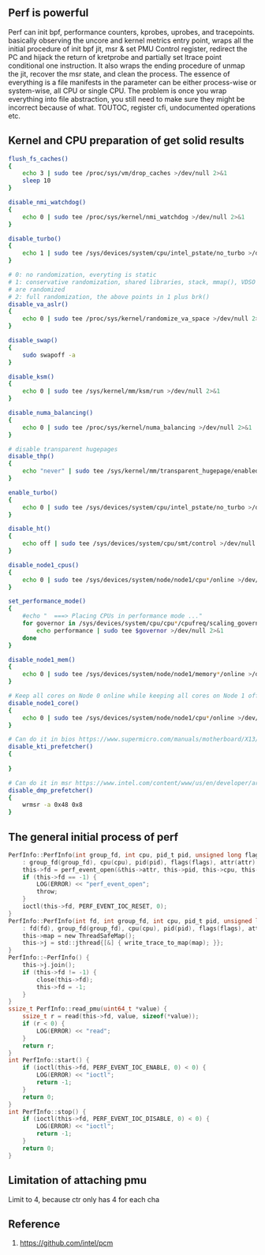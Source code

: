 ## Perf is powerful
Perf can init bpf, performance counters, kprobes, uprobes, and tracepoints. basically observing the uncore and kernel metrics entry point, wraps all the initial procedure of init bpf jit, msr & set PMU Control register, redirect the PC and hijack the return of kretprobe and partially set ltrace point conditional one instruction. It also wraps the ending procedure of unmap the jit, recover the msr state, and clean the process. The essence of everything is a file manifests in the parameter can be either process-wise or system-wise, all CPU or single CPU. The problem is once you wrap everything into file abstraction, you still need to make sure they might be incorrect because of what. TOUTOC, register cfi, undocumented operations etc.

## Kernel and CPU preparation of get solid results
```bash
flush_fs_caches()
{
    echo 3 | sudo tee /proc/sys/vm/drop_caches >/dev/null 2>&1
    sleep 10
}

disable_nmi_watchdog()
{
    echo 0 | sudo tee /proc/sys/kernel/nmi_watchdog >/dev/null 2>&1
}

disable_turbo()
{
    echo 1 | sudo tee /sys/devices/system/cpu/intel_pstate/no_turbo >/dev/null 2>&1
}

# 0: no randomization, everyting is static
# 1: conservative randomization, shared libraries, stack, mmap(), VDSO and heap
# are randomized
# 2: full randomization, the above points in 1 plus brk()
disable_va_aslr()
{
    echo 0 | sudo tee /proc/sys/kernel/randomize_va_space >/dev/null 2>&1
}

disable_swap()
{
    sudo swapoff -a
}

disable_ksm()
{
    echo 0 | sudo tee /sys/kernel/mm/ksm/run >/dev/null 2>&1
}

disable_numa_balancing()
{
    echo 0 | sudo tee /proc/sys/kernel/numa_balancing >/dev/null 2>&1
}

# disable transparent hugepages
disable_thp()
{
    echo "never" | sudo tee /sys/kernel/mm/transparent_hugepage/enabled >/dev/null 2>&1
}

enable_turbo()
{
    echo 0 | sudo tee /sys/devices/system/cpu/intel_pstate/no_turbo >/dev/null 2>&1
}

disable_ht()
{
    echo off | sudo tee /sys/devices/system/cpu/smt/control >/dev/null 2>&1
}

disable_node1_cpus()
{
    echo 0 | sudo tee /sys/devices/system/node/node1/cpu*/online >/dev/null 2>&1
}

set_performance_mode()
{
    #echo "  ===> Placing CPUs in performance mode ..."
    for governor in /sys/devices/system/cpu/cpu*/cpufreq/scaling_governor; do
        echo performance | sudo tee $governor >/dev/null 2>&1
    done
}

disable_node1_mem()
{
    echo 0 | sudo tee /sys/devices/system/node/node1/memory*/online >/dev/null 2>&1
}

# Keep all cores on Node 0 online while keeping all cores on Node 1 offline
disable_node1_core()
{
    echo 0 | sudo tee /sys/devices/system/node/node1/cpu*/online >/dev/null 2>&1
}

# Can do it in bios https://www.supermicro.com/manuals/motherboard/X13/MNL-2470.pdf
disable_kti_prefetcher()
{
    
}

# Can do it in msr https://www.intel.com/content/www/us/en/developer/articles/technical/software-security-guidance/technical-documentation/cpuid-enumeration-and-architectural-msrs.html
disable_dmp_prefetcher()
{
    wrmsr -a 0x48 0x8   
}
```

## The general initial process of perf

```c
PerfInfo::PerfInfo(int group_fd, int cpu, pid_t pid, unsigned long flags, struct perf_event_attr attr)
    : group_fd(group_fd), cpu(cpu), pid(pid), flags(flags), attr(attr) {
    this->fd = perf_event_open(&this->attr, this->pid, this->cpu, this->group_fd, this->flags);
    if (this->fd == -1) {
        LOG(ERROR) << "perf_event_open";
        throw;
    }
    ioctl(this->fd, PERF_EVENT_IOC_RESET, 0);
}
PerfInfo::PerfInfo(int fd, int group_fd, int cpu, pid_t pid, unsigned long flags, struct perf_event_attr attr)
    : fd(fd), group_fd(group_fd), cpu(cpu), pid(pid), flags(flags), attr(attr) {
    this->map = new ThreadSafeMap();
    this->j = std::jthread{[&] { write_trace_to_map(map); }};
}
PerfInfo::~PerfInfo() {
    this->j.join();
    if (this->fd != -1) {
        close(this->fd);
        this->fd = -1;
    }
}
ssize_t PerfInfo::read_pmu(uint64_t *value) {
    ssize_t r = read(this->fd, value, sizeof(*value));
    if (r < 0) {
        LOG(ERROR) << "read";
    }
    return r;
}
int PerfInfo::start() {
    if (ioctl(this->fd, PERF_EVENT_IOC_ENABLE, 0) < 0) {
        LOG(ERROR) << "ioctl";
        return -1;
    }
    return 0;
}
int PerfInfo::stop() {
    if (ioctl(this->fd, PERF_EVENT_IOC_DISABLE, 0) < 0) {
        LOG(ERROR) << "ioctl";
        return -1;
    }
    return 0;
}
```

## Limitation of attaching pmu
Limit to 4, because ctr only has 4 for each cha

## Reference
1. https://github.com/intel/pcm